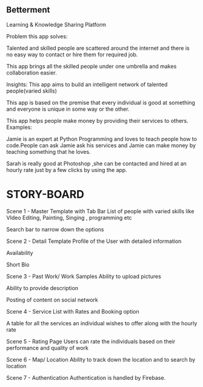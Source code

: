 ## Betterment


Learning & Knowledge Sharing Platform
  

Problem this app solves:


Talented and skilled people are scattered around  the internet and there is no easy way to contact or hire them for required job.

This app brings all the skilled people under one umbrella and makes collaboration easier.

Insights:
This app aims to build an intelligent network of talented people(varied skills)

This app is based on the premise that every individual is good at something and everyone is unique in some way or the other.

This app helps people make money by providing their services to others.
Examples:

Jamie is an expert at Python Programming and loves to teach people how to code.People can ask Jamie ask his services and Jamie can make money by teaching something that he loves.

Sarah is really good at Photoshop ,she can be contacted and hired at an hourly rate just by a few clicks by using the app. 


# STORY-BOARD


Scene 1 - Master Template with Tab Bar
List of people with varied skills like VIdeo Editing, Painting, Singing , programming etc

Search bar to narrow down the options

Scene 2 - Detail Template
Profile of the User with detailed information

Availability

Short Bio

Scene 3 - Past Work/ Work Samples
Ability to upload pictures

Ability to provide description

Posting of content on social network
                
Scene 4 - Service List with Rates and Booking option

A table for all the services an individual wishes to offer along with the hourly rate 

Scene 5 - Rating Page
Users can rate the individuals based on their performance and quality of work

Scene 6 - Map/ Location
Ability to track down the location and to search by location

Scene 7 - Authentication
Authentication is handled by Firebase.